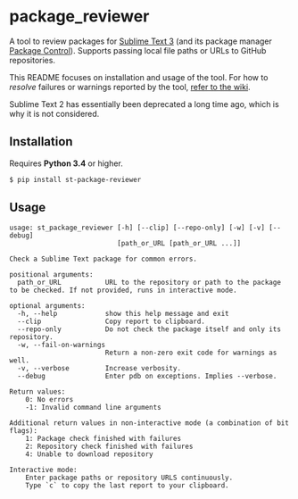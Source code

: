 # package_reviewer

A tool to review packages for [Sublime Text 3][]
(and its package manager [Package Control][]).
Supports passing local file paths
or URLs to GitHub repositories.

This README focuses on installation and usage of the tool.
For how to *resolve* failures or warnings
reported by the tool,
[refer to the wiki][wiki].

Sublime Text 2 has essentially been deprecated
a long time ago,
which is why it is not considered.


## Installation

Requires **Python 3.4** or higher.

```bash
$ pip install st-package-reviewer
```


## Usage

```
usage: st_package_reviewer [-h] [--clip] [--repo-only] [-w] [-v] [--debug]
                           [path_or_URL [path_or_URL ...]]

Check a Sublime Text package for common errors.

positional arguments:
  path_or_URL           URL to the repository or path to the package to be checked. If not provided, runs in interactive mode.

optional arguments:
  -h, --help            show this help message and exit
  --clip                Copy report to clipboard.
  --repo-only           Do not check the package itself and only its repository.
  -w, --fail-on-warnings
                        Return a non-zero exit code for warnings as well.
  -v, --verbose         Increase verbosity.
  --debug               Enter pdb on exceptions. Implies --verbose.

Return values:
    0: No errors
    -1: Invalid command line arguments

Additional return values in non-interactive mode (a combination of bit flags):
    1: Package check finished with failures
    2: Repository check finished with failures
    4: Unable to download repository

Interactive mode:
    Enter package paths or repository URLS continuously.
    Type `c` to copy the last report to your clipboard.

```


[Sublime Text 3]: https://sublimetext.com/
[Package Control]: https://packagecontrol.io/
[wiki]: https://github.com/packagecontrol/st_package_reviewer/wiki
